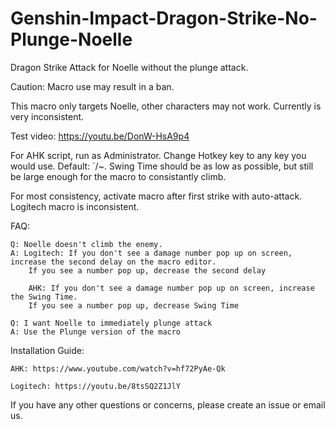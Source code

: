 # Genshin-Impact-Dragon-Strike-No-Plunge-Noelle
Dragon Strike Attack for Noelle without the plunge attack.

Caution: Macro use may result in a ban.

This macro only targets Noelle, other characters may not work. Currently is very inconsistent.

Test video: https://youtu.be/DonW-HsA9p4

For AHK script, run as Administrator. Change Hotkey key to any key you would use. Default: `/~. Swing Time should be as low as possible, but still be large enough for the macro to consistantly climb.

For most consistency, activate macro after first strike with auto-attack. Logitech macro is inconsistent.

FAQ:

    Q: Noelle doesn't climb the enemy.
    A: Logitech: If you don't see a damage number pop up on screen, increase the second delay on the macro editor. 
        If you see a number pop up, decrease the second delay
        
        AHK: If you don't see a damage number pop up on screen, increase the Swing Time.
        If you see a number pop up, decrease Swing Time
  
    Q: I want Noelle to immediately plunge attack
    A: Use the Plunge version of the macro
  
  Installation Guide:

    AHK: https://www.youtube.com/watch?v=hf72PyAe-Qk
  
    Logitech: https://youtu.be/8tsSQ2Z1JlY
  
If you have any other questions or concerns, please create an issue or email us.
